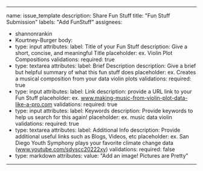 ---
name: issue_template
description: Share Fun Stuff
title: "Fun Stuff Submission"
labels: "Add FunStuff"
assignees:
 - shannonrankin
 - Kourtney-Burger
body:
  - type: input
    attributes:
      label: Title of your Fun Stuff
      description: Give a short, concise, and meaningful Title
      placeholder: ex. Violin Plot Compositions
    validations:
      required: true
  - type: textarea
    attributes:
      label: Brief Description
      description: Give a brief but helpful summary of what this fun stuff does
      placeholder: ex. Creates a musical composition from your data violin plots
    validations:
      required: true
  - type: input
    attributes:
      label: Link
      description: provide a URL link to your Fun Stuff
      placeholder: ex. www.making-music-from-violin-plot-data-like-a-pro.com
    validations:
      required: true
  - type: input
    attributes:
      label: Keywords
      description: Provide keywords to help us search for this again!
      placeholder: ex. music data violin 
    validations:
      required: true
  - type: textarea
    attributes:
      label: Additional Info
      description: Provide additional useful links such as Blogs, Videos, etc
      placeholder: ex. San Diego Youth Symphony plays your favorite climate change data (www.youtube.com/sdyscc20222xy)
    validations:
      required: false
  - type: markdown
    attributes:
    value: "Add an image! Pictures are Pretty"
 ---
